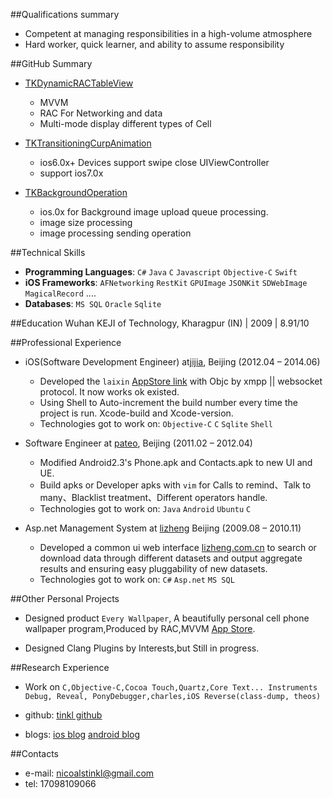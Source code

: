 ##Qualifications summary

- Competent at managing responsibilities in a high-volume atmosphere
- Hard worker, quick learner, and ability to assume responsibility

##GitHub Summary

*  [TKDynamicRACTableView](https://github.com/nicolastinkl/TKDynamicRACTableView)
	- MVVM
	- RAC For Networking and data
	- Multi-mode display different types of Cell

* [TKTransitioningCurpAnimation](https://github.com/nicolastinkl/TKTransitioningCurpAnimation)
 	- ios6.0x+ Devices support swipe close UIViewController
 	- support ios7.0x

* [TKBackgroundOperation](https://github.com/nicolastinkl/TKBackgroundOperation)
	- ios.0x for Background image upload queue processing.
	- image size processing
	- image processing sending operation



##Technical Skills
* **Programming Languages**: `C#` `Java` `C` `Javascript` `Objective-C` `Swift`
* **iOS Frameworks**: `AFNetworking` `RestKit` `GPUImage` `JSONKit` `SDWebImage`  `MagicalRecord` ....
* **Databases**: `MS SQL` `Oracle` `Sqlite`


##Education
Wuhan KEJI of Technology, Kharagpur (IN) | 2009 | 8.91/10

##Professional Experience
* iOS(Software Development Engineer) at[jijia](http://www.xianchangjia.com/), Beijing (2012.04 –  2014.06)
    - Developed the `laixin` [AppStore link](https://itunes.apple.com/cn/app/lai-xin/id785195004?mt=8) with Objc by xmpp || websocket protocol. It now works ok existed.
    - Using Shell  to Auto-increment the build number every time the project is run. Xcode-build and Xcode-version.
    - Technologies got to work on: `Objective-C` `C` `Sqlite` `Shell`

* Software Engineer at [pateo](http://www.pateo.com.cn/), Beijing (2011.02 – 2012.04)
    - Modified Android2.3's Phone.apk and Contacts.apk to new UI and UE.
    - Build apks or Developer apks with `vim` for Calls to remind、Talk to many、Blacklist treatment、Different operators handle.
    - Technologies got to work on: `Java` `Android` `Ubuntu` `C`

* Asp.net Management System at [lizheng](http://www.lizheng.com.cn/) Beijing (2009.08 –  2010.11)
    - Developed a common ui web interface [lizheng.com.cn](http://www.lizheng.com.cn/) to search or download data through different datasets and output aggregate results and ensuring easy pluggability of new datasets.
    - Technologies got to work on: `C#` `Asp.net` `MS SQL`


##Other Personal Projects
* Designed product `Every Wallpaper`, A beautifully personal cell phone wallpaper program,Produced by RAC,MVVM
 <u>[App Store](https://itunes.apple.com/cn/app/mei-ri-bi-zhi/id766118460?l=en&mt=8)</u>.

* Designed Clang Plugins by Interests,but Still in progress.

##Research Experience <!-- 附加信息 -->

- Work on `C,Objective-C,Cocoa Touch,Quartz,Core Text...
Instruments Debug, Reveal, PonyDebugger,charles,iOS Reverse(class-dump, theos)`

- github: <u>[tinkl github](https://github.com/nicolastinkl)</u>
- blogs: <u>[ios blog](http://www.cnblogs.com/tinkl/)</u>   <u>[android blog](http://www.eoeandroid.com/space-uid-108713.html)</u>


##Contacts

- e-mail: <u>nicoalstinkl@gmail.com</u>
- tel: 17098109066
